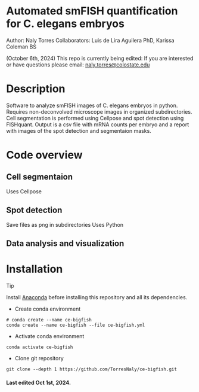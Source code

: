 # Automated smFISH quantification for C. elegans embryos

Author: Naly Torres
Collaborators: Luis de Lira Aguilera PhD, Karissa Coleman BS

(October 6th, 2024) This repo is currently being edited: If you are interested or have questions please email: naly.torres@colostate.edu 

# Description
Software to analyze smFISH images of C. elegans embryos in python. Requires non-deconvolved microscope images in organized subdirectories. Cell segmentation is performed using Cellpose and spot detection using FISHquant. Output is a csv file with mRNA counts per embryo and a report with images of the spot detection and segmentaion masks.


# Code overview
## Cell segmentaion
Uses Cellpose

## Spot detection
Save files as png in subdirectories
Uses Python

## Data analysis and visualization

# Installation
> [!TIP]
> Install [Anaconda](https://www.anaconda.com/) before installing this repository and all its dependencies.

* Create conda environment
```
# conda create --name ce-bigfish
conda create --name ce-bigfish --file ce-bigfish.yml
```
* Activate conda environment
```
conda activate ce-bigfish
```
* Clone git repository
```
git clone --depth 1 https://github.com/TorresNaly/ce-bigfish.git
```
#### Last edited Oct 1st, 2024. 



